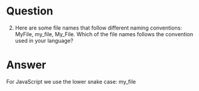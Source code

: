 # Question

2. Here are some file names that follow different naming conventions: MyFile, my_file, My_File. Which of the file names follows the convention used in your language?

# Answer

For JavaScript we use the lower snake case: my_file